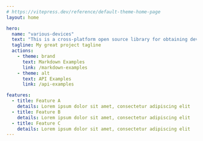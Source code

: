 ```yaml
---
# https://vitepress.dev/reference/default-theme-home-page
layout: home

hero:
  name: "various-devices"
  text: "This is a cross-platform open source library for obtaining device name and device model."
  tagline: My great project tagline
  actions:
    - theme: brand
      text: Markdown Examples
      link: /markdown-examples
    - theme: alt
      text: API Examples
      link: /api-examples

features:
  - title: Feature A
    details: Lorem ipsum dolor sit amet, consectetur adipiscing elit
  - title: Feature B
    details: Lorem ipsum dolor sit amet, consectetur adipiscing elit
  - title: Feature C
    details: Lorem ipsum dolor sit amet, consectetur adipiscing elit
---
```


